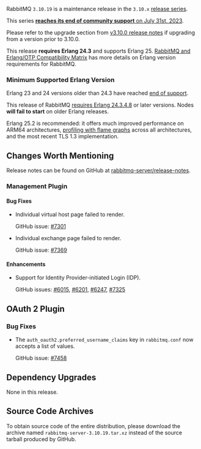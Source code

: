 RabbitMQ `3.10.19` is a maintenance release in the `3.10.x` [release series](https://www.rabbitmq.com/versions.html).

This series [**reaches its end of community support** on July 31st, 2023](https://rabbitmq.com/versions.html).

Please refer to the upgrade section from [v3.10.0 release notes](https://github.com/rabbitmq/rabbitmq-server/releases/tag/v3.10.0)
if upgrading from a version prior to 3.10.0.

This release **requires Erlang 24.3** and supports Erlang 25.
[RabbitMQ and Erlang/OTP Compatibility Matrix](https://www.rabbitmq.com/which-erlang.html) has more details on
Erlang version requirements for RabbitMQ.


### Minimum Supported Erlang Version

Erlang 23 and 24 versions older than 24.3 have reached [end of support](https://www.rabbitmq.com/which-erlang.html).

This release of RabbitMQ [requires Erlang 24.3.4.8](https://github.com/rabbitmq/rabbitmq-packaging/pull/35)
or later versions. Nodes **will fail to start** on older Erlang releases.

Erlang 25.2 is recommended: it offers much improved performance on ARM64 architectures, [profiling with flame graphs](https://blog.rabbitmq.com/posts/2022/05/flame-graphs/)
across all architectures, and the most recent TLS 1.3 implementation.


## Changes Worth Mentioning

Release notes can be found on GitHub at [rabbitmq-server/release-notes](https://github.com/rabbitmq/rabbitmq-server/tree/v3.10.x/release-notes).


### Management Plugin

#### Bug Fixes

 * Individual virtual host page failed to render.

   GitHub issue: [#7301](https://github.com/rabbitmq/rabbitmq-server/issues/7301)

 * Individual exchange page failed to render.

   GitHub issue: [#7369](https://github.com/rabbitmq/rabbitmq-server/issues/7369)

#### Enhancements

 * Support for Identity Provider-initiated Login (IDP).

   GitHub issues: [#6015](https://github.com/rabbitmq/rabbitmq-server/pull/6015), [#6201](https://github.com/rabbitmq/rabbitmq-server/pull/6201),
   [#6247](https://github.com/rabbitmq/rabbitmq-server/pull/6247), [#7325](https://github.com/rabbitmq/rabbitmq-server/pull/7325)

## OAuth 2 Plugin

### Bug Fixes

 * The `auth_oauth2.preferred_username_claims` key in `rabbitmq.conf` now accepts a list of values.

   GitHub issue: [#7458](https://github.com/rabbitmq/rabbitmq-server/pull/7458)

## Dependency Upgrades

None in this release.


## Source Code Archives

To obtain source code of the entire distribution, please download the archive named `rabbitmq-server-3.10.19.tar.xz`
instead of the source tarball produced by GitHub.
